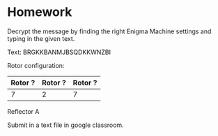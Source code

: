 # Homework

Decrypt the message by finding the right Enigma Machine settings and typing in the given text.

Text: BRGKKBANMJBSQDKKWNZBI

Rotor configuration: 

| Rotor ? | Rotor ? | Rotor ? |
|---------|---------|---------|
|    7    |    2    |    7    |

Reflector A

Submit in a text file in google classroom.
